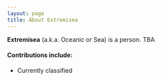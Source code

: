 ```yaml
---
layout: page
title: About Extremisea
---
```


**Extremisea** (a.k.a. Oceanic or Sea) is a person. TBA    

#### Contributions include:  
- Currently classified
